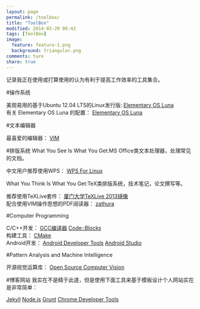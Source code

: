 ```yaml
---
layout: page
permalink: /toolbox/
title: "ToolBox"
modified: 2014-03-29 08:42
tags: [ToolBox]
image:
  feature: feature-1.png
  background: triangular.png
comments: ture 
share: true
---
```

记录我正在使用或打算使用的认为有利于提高工作效率的工具集合。

#操作系统
<div markdown="0">
美观易用的基于Ubuntu 12.04 LTS的Linux发行版:
<a href="http://elementaryos.org/" class="btn btn-success">Elementary OS Luna</a>
</div>

<div markdown="0">
有关 Elementary OS Luna 的配置：
<a href="http://www.reboot2elementary.com/discover-elementaryos/things-to-do/" class="btn btn-success">Elementary OS Luna</a>
</div>

#文本编辑器
<div markdown="0">
最喜爱的编辑器：
<a href="http://www.vim.org/" class="btn btn-success">VIM</a>
</div>

#排版系统
What You See Is What You Get:MS Office类文本处理器，处理常见的文档。

<div markdown="0">
中文用户推荐使用WPS：
<a href="http://linux.wps.cn/" class="btn btn-success">WPS For Linux</a>
</div>

What You Think Is What You Get:TeX类排版系统，技术笔记，论文撰写等。

<div markdown="0">
推荐使用TeXLive套件：
<a href="http://mirrors.xmu.edu.cn/CTAN/systems/texlive/Images/" class="btn btn-success">厦门大学TeXLive 2013镜像</a>
</div>

<div markdown="0">
配合使用VIM操作思想的PDF阅读器：
<a href="http://pwmt.org/projects/zathura/" class="btn btn-success">zathura</a>
</div>

#Computer Programming
<div markdown="0">
C/C++开发：
<a href="http://gcc.gnu.org/" class="btn btn-success">GCC编译器</a>
<a href="http://www.codeblocks.org/" class="btn btn-success">Code::Blocks</a>
</div>

<div markdown="0">
构建工具：
<a href="http://www.cmake.org/" class="btn btn-success">CMake</a>
</div>

<div markdown="0">
Android开发：
<a href="http://developer.android.com/tools/index.html" class="btn btn-success">Android Developer Tools</a>
<a href="http://developer.android.com/sdk/installing/studio.html" class="btn btn-success">Android Studio</a>
</div>



#Pattern Analysis and Machine Intelligence
<div markdown="0">
开源视觉运算库：
<a href="http://opencv.org/" class="btn btn-success">Open Source Computer Vision</a>
</div>

#博客网站
我实在不是精于此道，但是使用下面工具来基于模板设计个人网站实在是非常简单：

<div markdown="0">
<a href="http://jekyllrb.com/" class="btn btn-success">Jekyll</a>
<a href="http://nodejs.org/" class="btn btn-success">Node.js</a>
<a href="http://gruntjs.com/" class="btn btn-success">Grunt</a>
<a href="http://www.google.cn/intl/zh-CN/chrome/browser/?installdataindex=chinabookmarkcontrol&brand=CHUN" class="btn btn-success">Chrome Developer Tools</a>

</div>
